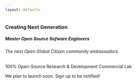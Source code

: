 ```yaml
---
layout: defaults
---
```


### Creating Next Generation

##### Master Open Source Sofware Engineers

###### The _next_ Open Global Citizen community ambassadors. 

100% Open-Source Research & Development Commercial Lab

We plan to launch soon. Sign up to be notified!
